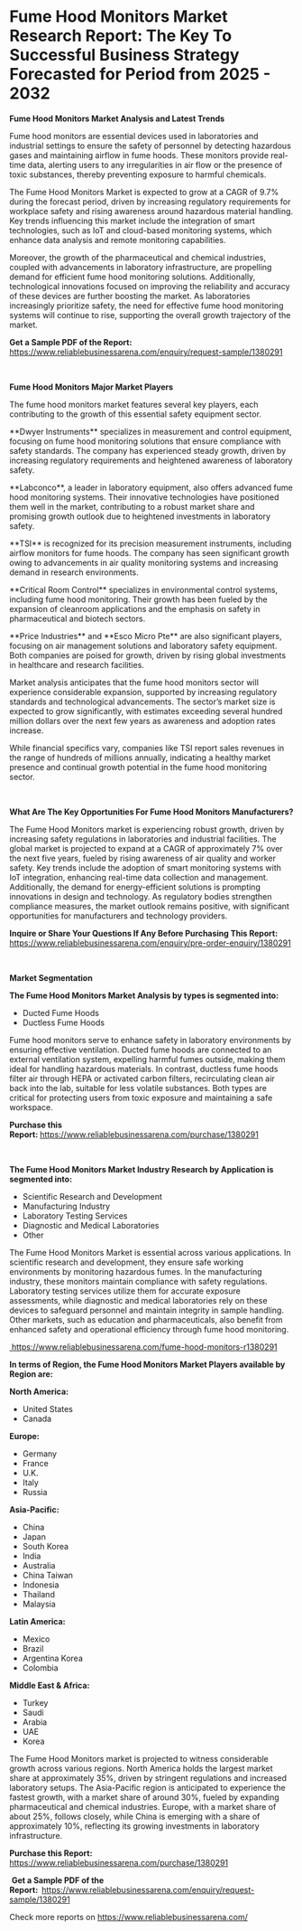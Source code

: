 <p><h1>Fume Hood Monitors Market Research Report: The Key To Successful Business Strategy Forecasted for Period from 2025 - 2032</h1></p><p><strong>Fume Hood Monitors Market Analysis and Latest Trends</strong></p>
<p><p>Fume hood monitors are essential devices used in laboratories and industrial settings to ensure the safety of personnel by detecting hazardous gases and maintaining airflow in fume hoods. These monitors provide real-time data, alerting users to any irregularities in air flow or the presence of toxic substances, thereby preventing exposure to harmful chemicals. </p><p>The Fume Hood Monitors Market is expected to grow at a CAGR of 9.7% during the forecast period, driven by increasing regulatory requirements for workplace safety and rising awareness around hazardous material handling. Key trends influencing this market include the integration of smart technologies, such as IoT and cloud-based monitoring systems, which enhance data analysis and remote monitoring capabilities. </p><p>Moreover, the growth of the pharmaceutical and chemical industries, coupled with advancements in laboratory infrastructure, are propelling demand for efficient fume hood monitoring solutions. Additionally, technological innovations focused on improving the reliability and accuracy of these devices are further boosting the market. As laboratories increasingly prioritize safety, the need for effective fume hood monitoring systems will continue to rise, supporting the overall growth trajectory of the market.</p></p>
<p><strong>Get a Sample PDF of the Report:&nbsp;</strong> <a href="https://www.reliablebusinessarena.com/enquiry/request-sample/1380291?utm_campaign=2258&utm_medium=2&utm_source=Github&utm_content=ia&utm_term=12022025&utm_id=fume-hood-monitors">https://www.reliablebusinessarena.com/enquiry/request-sample/1380291</a></p>
<p>&nbsp;</p>
<p><strong>Fume Hood Monitors Major Market Players</strong></p>
<p><p>The fume hood monitors market features several key players, each contributing to the growth of this essential safety equipment sector. </p><p>**Dwyer Instruments** specializes in measurement and control equipment, focusing on fume hood monitoring solutions that ensure compliance with safety standards. The company has experienced steady growth, driven by increasing regulatory requirements and heightened awareness of laboratory safety.</p><p>**Labconco**, a leader in laboratory equipment, also offers advanced fume hood monitoring systems. Their innovative technologies have positioned them well in the market, contributing to a robust market share and promising growth outlook due to heightened investments in laboratory safety.</p><p>**TSI** is recognized for its precision measurement instruments, including airflow monitors for fume hoods. The company has seen significant growth owing to advancements in air quality monitoring systems and increasing demand in research environments. </p><p>**Critical Room Control** specializes in environmental control systems, including fume hood monitoring. Their growth has been fueled by the expansion of cleanroom applications and the emphasis on safety in pharmaceutical and biotech sectors.</p><p>**Price Industries** and **Esco Micro Pte** are also significant players, focusing on air management solutions and laboratory safety equipment. Both companies are poised for growth, driven by rising global investments in healthcare and research facilities.</p><p>Market analysis anticipates that the fume hood monitors sector will experience considerable expansion, supported by increasing regulatory standards and technological advancements. The sector’s market size is expected to grow significantly, with estimates exceeding several hundred million dollars over the next few years as awareness and adoption rates increase.</p><p>While financial specifics vary, companies like TSI report sales revenues in the range of hundreds of millions annually, indicating a healthy market presence and continual growth potential in the fume hood monitoring sector.</p></p>
<p>&nbsp;</p>
<p><strong>What Are The Key Opportunities For Fume Hood Monitors Manufacturers?</strong></p>
<p><p>The Fume Hood Monitors market is experiencing robust growth, driven by increasing safety regulations in laboratories and industrial facilities. The global market is projected to expand at a CAGR of approximately 7% over the next five years, fueled by rising awareness of air quality and worker safety. Key trends include the adoption of smart monitoring systems with IoT integration, enhancing real-time data collection and management. Additionally, the demand for energy-efficient solutions is prompting innovations in design and technology. As regulatory bodies strengthen compliance measures, the market outlook remains positive, with significant opportunities for manufacturers and technology providers.</p></p>
<p><strong>Inquire or Share Your Questions If Any Before Purchasing This Report:</strong> <a href="https://www.reliablebusinessarena.com/enquiry/pre-order-enquiry/1380291?utm_campaign=2258&utm_medium=2&utm_source=Github&utm_content=ia&utm_term=12022025&utm_id=fume-hood-monitors">https://www.reliablebusinessarena.com/enquiry/pre-order-enquiry/1380291</a></p>
<p>&nbsp;</p>
<p><strong>Market Segmentation</strong></p>
<p><strong>The Fume Hood Monitors Market Analysis by types is segmented into:</strong></p>
<p><ul><li>Ducted Fume Hoods</li><li>Ductless Fume Hoods</li></ul></p>
<p><p>Fume hood monitors serve to enhance safety in laboratory environments by ensuring effective ventilation. Ducted fume hoods are connected to an external ventilation system, expelling harmful fumes outside, making them ideal for handling hazardous materials. In contrast, ductless fume hoods filter air through HEPA or activated carbon filters, recirculating clean air back into the lab, suitable for less volatile substances. Both types are critical for protecting users from toxic exposure and maintaining a safe workspace.</p></p>
<p><strong>Purchase this Report:&nbsp;</strong><a href="https://www.reliablebusinessarena.com/purchase/1380291?utm_campaign=2258&utm_medium=2&utm_source=Github&utm_content=ia&utm_term=12022025&utm_id=fume-hood-monitors">https://www.reliablebusinessarena.com/purchase/1380291</a></p>
<p>&nbsp;</p>
<p><strong>The Fume Hood Monitors Market Industry Research by Application is segmented into:</strong></p>
<p><ul><li>Scientific Research and Development</li><li>Manufacturing Industry</li><li>Laboratory Testing Services</li><li>Diagnostic and Medical Laboratories</li><li>Other</li></ul></p>
<p><p>The Fume Hood Monitors Market is essential across various applications. In scientific research and development, they ensure safe working environments by monitoring hazardous fumes. In the manufacturing industry, these monitors maintain compliance with safety regulations. Laboratory testing services utilize them for accurate exposure assessments, while diagnostic and medical laboratories rely on these devices to safeguard personnel and maintain integrity in sample handling. Other markets, such as education and pharmaceuticals, also benefit from enhanced safety and operational efficiency through fume hood monitoring.</p></p>
<p><a href="https://www.reliablebusinessarena.com/fume-hood-monitors-r1380291?utm_campaign=2258&utm_medium=2&utm_source=Github&utm_content=ia&utm_term=12022025&utm_id=fume-hood-monitors">&nbsp;https://www.reliablebusinessarena.com/fume-hood-monitors-r1380291</a></p>
<p><strong>In terms of Region, the Fume Hood Monitors Market Players available by Region are:</strong></p>
<p>
    <p> <strong> North America: </strong>
        <ul>
            <li>United States</li>
            <li>Canada</li>
        </ul>
        </p> 
    <p> <strong> Europe: </strong>
        <ul>
            <li>Germany</li>
            <li>France</li>
            <li>U.K.</li>
            <li>Italy</li>
            <li>Russia</li>
        </ul>
        </p> 
    <p> <strong> Asia-Pacific: </strong>
        <ul>
            <li>China</li>
            <li>Japan</li>
            <li>South Korea</li>
            <li>India</li>
            <li>Australia</li>
            <li>China Taiwan</li>
            <li>Indonesia</li>
            <li>Thailand</li>
            <li>Malaysia</li>
        </ul>
        </p> 
    <p> <strong> Latin America: </strong>
        <ul>
            <li>Mexico</li>
            <li>Brazil</li>
            <li>Argentina Korea</li>
            <li>Colombia</li>
        </ul>
        </p> 
    <p> <strong> Middle East & Africa: </strong>
        <ul>
            <li>Turkey</li>
            <li>Saudi</li>
            <li>Arabia</li>
            <li>UAE</li>
            <li>Korea</li>
        </ul>
    </p>
    </p>
<p><p>The Fume Hood Monitors market is projected to witness considerable growth across various regions. North America holds the largest market share at approximately 35%, driven by stringent regulations and increased laboratory setups. The Asia-Pacific region is anticipated to experience the fastest growth, with a market share of around 30%, fueled by expanding pharmaceutical and chemical industries. Europe, with a market share of about 25%, follows closely, while China is emerging with a share of approximately 10%, reflecting its growing investments in laboratory infrastructure.</p></p>
<p><strong>Purchase this Report: </strong><a href="https://www.reliablebusinessarena.com/purchase/1380291?utm_campaign=2258&utm_medium=2&utm_source=Github&utm_content=ia&utm_term=12022025&utm_id=fume-hood-monitors">https://www.reliablebusinessarena.com/purchase/1380291</a></p>
<p>&nbsp;<strong>Get a Sample PDF of the Report:&nbsp;&nbsp;</strong><a href="https://www.reliablebusinessarena.com/enquiry/request-sample/1380291?utm_campaign=2258&utm_medium=2&utm_source=Github&utm_content=ia&utm_term=12022025&utm_id=fume-hood-monitors">https://www.reliablebusinessarena.com/enquiry/request-sample/1380291</a></p>
<p><strong></strong></p>
<p>Check more reports on <a href="https://www.reliablebusinessarena.com/?utm_campaign=2258&utm_medium=2&utm_source=Github&utm_content=ia&utm_term=12022025&utm_id=fume-hood-monitors">https://www.reliablebusinessarena.com/</a></p>